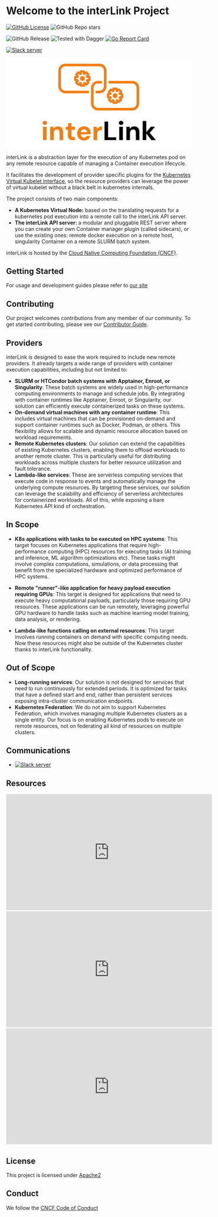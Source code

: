 # Welcome to the interLink Project

[![GitHub License](https://img.shields.io/github/license/interlink-hq/interlink)](https://img.shields.io/github/license/interlink-hq/interlink)
![GitHub Repo stars](https://img.shields.io/github/stars/interlink-hq/interlink)

![GitHub Release](https://img.shields.io/github/v/release/interlink-hq/interlink)
![Tested with Dagger](https://img.shields.io/badge/tested_with_dagger-v0.13.3-green)
[![Go Report Card](https://goreportcard.com/badge/github.com/interlink-hq/interlink)](https://goreportcard.com/report/github.com/interlink-hq/interlink)

[![Slack server](https://img.shields.io/badge/slack_server-8A2BE2?link=https%3A%2F%2Fjoin.slack.com%2Ft%2Fintertwin%2Fshared_invite%2Fzt-2cs67h9wz-2DFQ6EiSQGS1vlbbbJHctA)](https://join.slack.com/t/intertwin/shared_invite/zt-2cs67h9wz-2DFQ6EiSQGS1vlbbbJHctA)

![Interlink logo](./docs/static/img/interlink_logo.png)

interLink is a abstraction layer for the execution of any Kubernetes pod on any
remote resource capable of managing a Container execution lifecycle.

It facilitates the development of provider specific plugins for the
[Kubernetes Virtual Kubelet interface](https://virtual-kubelet.io/), so the
resource providers can leverage the power of virtual kubelet without a black
belt in kubernetes internals.

The project consists of two main components:

- **A Kubernetes Virtual Node:** based on the translating requests for a
  kubernetes pod execution into a remote call to the interLink API server.
- **The interLink API server:** a modular and pluggable REST server where you
  can create your own Container manager plugin (called sidecars), or use the
  existing ones: remote docker execution on a remote host, singularity Container
  on a remote SLURM batch system.

interLink is hosted by the
[Cloud Native Computing Foundation (CNCF)](https://cncf.io).

## Getting Started

For usage and development guides please refer to
[our site](https://interlink-hq.github.io/interLink/)

## Contributing

Our project welcomes contributions from any member of our community. To get
started contributing, please see our [Contributor Guide](./CONTRIBUTING.md).

## Providers

interLink is designed to ease the work required to include new remote providers.
It already targets a wide range of providers with container execution
capabilities, including but not limited to:

- **SLURM or HTCondor batch systems with Apptainer, Enroot, or Singularity**:
  These batch systems are widely used in high-performance computing environments
  to manage and schedule jobs. By integrating with container runtimes like
  Apptainer, Enroot, or Singularity, our solution can efficiently execute
  containerized tasks on these systems.
- **On-demand virtual machines with any container runtime**: This includes
  virtual machines that can be provisioned on-demand and support container
  runtimes such as Docker, Podman, or others. This flexibility allows for
  scalable and dynamic resource allocation based on workload requirements.
- **Remote Kubernetes clusters**: Our solution can extend the capabilities of
  existing Kubernetes clusters, enabling them to offload workloads to another
  remote cluster. This is particularly useful for distributing workloads across
  multiple clusters for better resource utilization and fault tolerance.
- **Lambda-like services**: These are serverless computing services that execute
  code in response to events and automatically manage the underlying compute
  resources. By targeting these services, our solution can leverage the
  scalability and efficiency of serverless architectures for containerized
  workloads. All of this, while exposing a bare Kubernetes API kind of
  orchestration.

## In Scope

- **K8s applications with tasks to be executed on HPC systems**: This target
  focuses on Kubernetes applications that require high-performance computing
  (HPC) resources for executing tasks (AI training and inference, ML algorithm
  optimizations etc). These tasks might involve complex computations,
  simulations, or data processing that benefit from the specialized hardware and
  optimized performance of HPC systems.

- **Remote "runner"-like application for heavy payload execution requiring
  GPUs**: This target is designed for applications that need to execute heavy
  computational payloads, particularly those requiring GPU resources. These
  applications can be run remotely, leveraging powerful GPU hardware to handle
  tasks such as machine learning model training, data analysis, or rendering.

- **Lambda-like functions calling on external resources**: This target involves
  running containers on demand with specific computing needs. Now these
  resources might also be outside of the Kubernetes cluster thanks to interLink
  functionality.

## Out of Scope

- **Long-running services**: Our solution is not designed for services that need
  to run continuously for extended periods. It is optimized for tasks that have
  a defined start and end, rather than persistent services exposing
  intra-cluster communication endpoints.
- **Kubernetes Federation**: We do not aim to support Kubernetes Federation,
  which involves managing multiple Kubernetes clusters as a single entity. Our
  focus is on enabling Kubernetes pods to execute on remote resources, not on
  federating all kind of resources on multiple clusters.

## Communications

- [![Slack server](https://img.shields.io/badge/slack_server-8A2BE2?link=https%3A%2F%2Fjoin.slack.com%2Ft%2Fintertwin%2Fshared_invite%2Fzt-2cs67h9wz-2DFQ6EiSQGS1vlbbbJHctA)](https://join.slack.com/t/intertwin/shared_invite/zt-2cs67h9wz-2DFQ6EiSQGS1vlbbbJHctA)

## Resources

<a>
<iframe width="560" height="315" src="https://www.youtube.com/embed/vTg58Nd7_58?si=b7NPsU8ZoJl10WWg" title="Kubecon AI days 2025" frameborder="0" allow="accelerometer; autoplay; clipboard-write; encrypted-media; gyroscope; picture-in-picture; web-share" referrerpolicy="strict-origin-when-cross-origin" allowfullscreen></iframe>
<iframe width="560" height="315" src="https://www.youtube.com/embed/M3uLQiekqo8?si=pzM-0MzzK7QGaCzZ" title="Kubecon AI days 2024" frameborder="0" allow="accelerometer; autoplay; clipboard-write; encrypted-media; gyroscope; picture-in-picture; web-share" referrerpolicy="strict-origin-when-cross-origin" allowfullscreen></iframe>

<iframe width="560" height="315" src="https://www.youtube.com/embed/bIxw1uK0QRQ?si=T_TnWu5c81nvkWzy&amp;start=180" title="Kubecon 2024" frameborder="0" allow="accelerometer; autoplay; clipboard-write; encrypted-media; gyroscope; picture-in-picture; web-share" referrerpolicy="strict-origin-when-cross-origin" allowfullscreen></iframe>
</a>

## License

This project is licensed under [Apache2](./LICENSE)

## Conduct

We follow the [CNCF Code of Conduct](./CODE_OF_CONDUCT.md)
